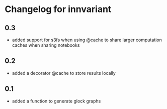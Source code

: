 # Changelog for innvariant

## 0.3
- added support for s3fs when using @cache to share larger computation caches when sharing notebooks

## 0.2
- added a decorator @cache to store results locally

## 0.1
- added a function to generate glock graphs
